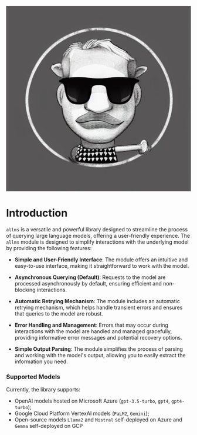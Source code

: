 <p align="center">
<img src="assets/images/logo.png" alt="aLLMs Logo"/>
</p>

# Introduction

`allms` is a versatile and powerful library designed to streamline the process of querying large language models, offering a user-friendly experience.  The `allms` module is designed to simplify interactions with the underlying model by providing the following features:

- **Simple and User-Friendly Interface**: The module offers an intuitive and easy-to-use interface, making it straightforward to work with the model.

- **Asynchronous Querying (Default)**: Requests to the model are processed asynchronously by default, ensuring efficient and non-blocking interactions.

- **Automatic Retrying Mechanism**: The module includes an automatic retrying mechanism, which helps handle transient errors and ensures that queries to the model are robust.

- **Error Handling and Management**: Errors that may occur during interactions with the model are handled and managed gracefully, providing informative error messages and potential recovery options.

- **Simple Output Parsing**: The module simplifies the process of parsing and working with the model's output, allowing you to easily extract the information you need.



### Supported Models

Currently, the library supports:

* OpenAI models hosted on Microsoft Azure (`gpt-3.5-turbo`, `gpt4`, `gpt4-turbo`);
* Google Cloud Platform VertexAI models (`PaLM2`, `Gemini`);
* Open-source models `Llama2` and `Mistral` self-deployed on Azure and `Gemma` self-deployed on GCP

